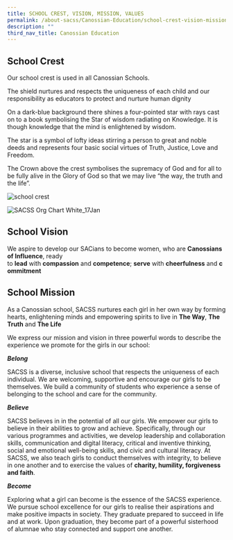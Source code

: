 ```yaml
---
title: SCHOOL CREST, VISION, MISSION, VALUES
permalink: /about-sacss/Canossian-Education/school-crest-vision-mission-values/
description: ""
third_nav_title: Canossian Education
---
```

School Crest
------------

Our school crest is used in all Canossian Schools.

The shield nurtures and respects the uniqueness of each child and our responsibility as educators to protect and nurture human dignity

On a dark-blue background there shines a four-pointed star with rays cast on to a book symbolising the Star of wisdom radiating on Knowledge. It is though knowledge that the mind is enlightened by wisdom.

The star is a symbol of lofty ideas stirring a person to great and noble deeds and represents four basic social virtues of Truth, Justice, Love and Freedom.

The Crown above the crest symbolises the supremacy of God and for all to be fully alive in the Glory of God so that we may live “the way, the truth and the life”.

![school crest](https://stanthonyscanossiansec-moe-edu-sg-admin.cwp-stg.sg/wp-content/uploads/2021/09/School-Logo_Colour-706x1024.jpg "school crest")

![SACSS Org Chart White_17Jan](https://stanthonyscanossiansec.moe.edu.sg/wp-content/uploads/2022/01/SACSS-Org-Chart-White_17Jan-777x1024.jpg "SACSS Org Chart White_17Jan")

School Vision
-------------

We aspire to develop our SACians to become women, who are **Canossians of Influence**, ready to **lead** with **compassion** and **competence**; **serve** with **cheerfulness** and **commitment**

School Mission
--------------

As a Canossian school, SACSS nurtures each girl in her own way by forming hearts, enlightening minds and empowering spirits to live in **The Way**, **The Truth** and **The Life**

We express our mission and vision in three powerful words to describe the experience we promote for the girls in our school:

**_Belong_**

SACSS is a diverse, inclusive school that respects the uniqueness of each individual. We are welcoming, supportive and encourage our girls to be themselves. We build a community of students who experience a sense of belonging to the school and care for the community.

**_Believe_**

SACSS believes in in the potential of all our girls. We empower our girls to believe in their abilities to grow and achieve. Specifically, through our various programmes and activities, we develop leadership and collaboration skills, communication and digital literacy, critical and inventive thinking, social and emotional well-being skills, and civic and cultural literacy. At SACSS, we also teach girls to conduct themselves with integrity, to believe in one another and to exercise the values of **charity, humility, forgiveness and faith**.

**_Become_**

Exploring what a girl can become is the essence of the SACSS experience. We pursue school excellence for our girls to realise their aspirations and make positive impacts in society. They graduate prepared to succeed in life and at work. Upon graduation, they become part of a powerful sisterhood of alumnae who stay connected and support one another.